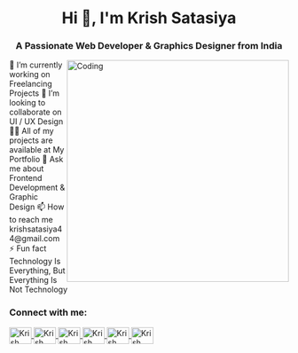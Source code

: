 <h1 align="center">Hi 👋, I'm Krish Satasiya</h1>
<h3 align="center">A Passionate Web Developer & Graphics Designer from India</h3>
<img style="text-align= justify;" align="right" alt="Coding" width="400" src="https://img.freepik.com/premium-vector/young-man-writing-code-desktop-computer-software-developer-work-programming_625536-3102.jpg">
🔭 I’m currently working on Freelancing Projects           
👯 I’m looking to collaborate on UI / UX Design
👨‍💻 All of my projects are available at My Portfolio
💬 Ask me about Frontend Development & Graphic Design
📫 How to reach me krishsatasiya44@gmail.com
⚡ Fun fact Technology Is Everything, But Everything Is Not Technology
<h3 align="left">Connect with me:</h3>
<p align="left">
  <a href="https://twitter.com/krish_satasiya" target="_blank">
    <img align="center" src="https://raw.githubusercontent.com/rahuldkjain/github-profile-readme-generator/master/src/images/icons/Social/twitter.svg" alt="Krish Satasiya on Twitter" height="30" width="40" />
  </a>
  <a href="https://linkedin.com/in/mrkrishsatasiya" target="_blank">
    <img align="center" src="https://raw.githubusercontent.com/rahuldkjain/github-profile-readme-generator/master/src/images/icons/Social/linked-in-alt.svg" alt="Krish Satasiya on LinkedIn" height="30" width="40" />
  </a>
  <a href="https://stackoverflow.com/users/22868652/krish-satasiya" target="">
    <img align="center" src="https://raw.githubusercontent.com/rahuldkjain/github-profile-readme-generator/master/src/images/icons/Social/stack-overflow.svg" alt="Krish Satasiya on Stack Overflow" height="30" width="40" />
  </a>
  <a href="https://fb.com/krish.satasiya.5811" target="">
    <img align="center" src="https://raw.githubusercontent.com/rahuldkjain/github-profile-readme-generator/master/src/images/icons/Social/facebook.svg" alt="Krish Satasiya on Facebook" height="30" width="40" />
  </a>
  <a href="https://instagram.com/satasiya.krish" target="">
    <img align="center" src="https://raw.githubusercontent.com/rahuldkjain/github-profile-readme-generator/master/src/images/icons/Social/instagram.svg" alt="Krish Satasiya on Instagram" height="30" width="40" />
  </a>
  <a href="https://www.youtube.com/c/krishsataisya" target="">
    <img align="center" src="https://raw.githubusercontent.com/rahuldkjain/github-profile-readme-generator/master/src/images/icons/Social/youtube.svg" alt="Krish Satasiya on YouTube" height="30" width="40" />
  </a>
</p>
